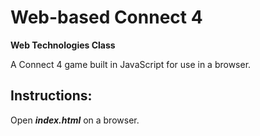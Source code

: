 # Web-based Connect 4

**Web Technologies Class**

A Connect 4 game built in JavaScript for use in a browser.

## Instructions:
Open ***index.html*** on a browser.
